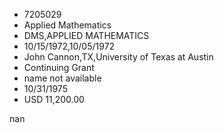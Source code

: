 
* 7205029
* Applied Mathematics
* DMS,APPLIED MATHEMATICS
* 10/15/1972,10/05/1972
* John Cannon,TX,University of Texas at Austin
* Continuing Grant
*   name not available
* 10/31/1975
* USD 11,200.00

nan
